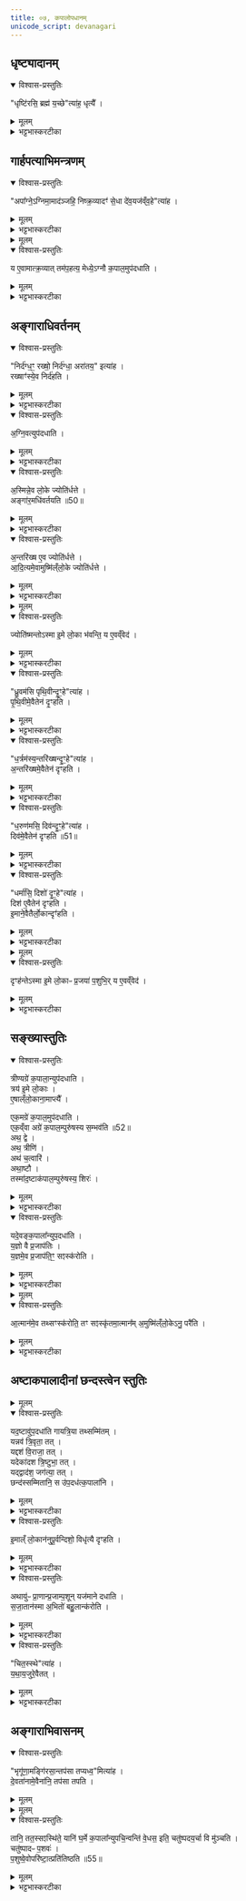 ```yaml
---
title: ०७, कपालोपधानम्
unicode_script: devanagari
---
```

## धृष्ट्यादानम् 
<details open><summary>विश्वास-प्रस्तुतिः</summary>

"धृष्टि॑रसि॒ ब्रह्म॑ य॒च्छे"त्या॑ह॒ धृत्यै᳚ ।  
</details>

<details><summary>मूलम्</summary>

"धृष्टि॑रसि॒ ब्रह्म॑ य॒च्छे"त्या॑ह॒ धृत्यै᳚ ।  
</details>

<details><summary>भट्टभास्करटीका</summary>

1धृष्टिरसीति धृष्ट्यादानम् ॥ शत्रूणां धर्षणसामर्थ्यात् धारणाय भवति ॥
</details>

## गार्हपत्याभिमन्त्रणम्
<details open><summary>विश्वास-प्रस्तुतिः</summary>

"अपा᳚ग्ने॒ऽग्निमा॒माद॑ञ्जहि॒ निष्क्र॒व्यादꣳ॑ से॒धा दे॑व॒यज॑व्ँव॒हे"त्या॑ह ।
</details>

<details><summary>मूलम्</summary>

"अपा᳚ग्ने॒ऽग्निमा॒माद॑ञ्जहि॒ निष्क्र॒व्यादꣳ॑ से॒धा दे॑व॒यज॑व्ँव॒हे"त्या॑ह ।
</details>

<details><summary>भट्टभास्करटीका</summary>

2अपाग्न इति गार्हपत्याभिमन्त्रणम् ॥ आमात् अपक्वाशी हविषो विनाशकः । 'अदोऽनन्ने इति विट् । निष्क्रव्यादमित्यङ्गारनिरसनम् । क्रव्यात् पक्वमांसाशी चिताग्निः । 'क्रव्ये च' इति विट् । आदेवयजमित्यङ्गारमन्यमावर्तयति ।
</details>


<details><summary>मूलम्</summary>

य ए॒वामात्क्र॒व्यात् ।
तम॑प॒हत्य॑ ।
मेध्ये॒ऽग्नौ क॒पाल॒मुप॑दधाति ।
</details>

<details open><summary>विश्वास-प्रस्तुतिः</summary>

य ए॒वामात्क्र॒व्यात् तम॑प॒हत्य॒ मेध्ये॒ऽग्नौ क॒पाल॒मुप॑दधाति ।
</details>

<details><summary>मूलम्</summary>

य ए॒वामात्क्र॒व्यात् तम॑प॒हत्य॒ मेध्ये॒ऽग्नौ क॒पाल॒मुप॑दधाति ।
</details>

<details><summary>भट्टभास्करटीका</summary>

मेध्यः मेधार्हः देवयट् नाम हविषां सम्यक् संपादयिता देवानां यष्टा ॥
</details>

## अङ्गाराधिवर्तनम्
<details open><summary>विश्वास-प्रस्तुतिः</summary>

"निर्द॑ग्ध॒ꣳ॒ रख्षो॒ निर्द॑ग्धा॒ अरा॑तय॒" इत्या॑ह ।  
रख्षाꣳ॑स्ये॒व निर्द॑हति ।
</details>

<details><summary>मूलम्</summary>

"निर्द॑ग्ध॒ꣳ॒ रख्षो॒ निर्द॑ग्धा॒ अरा॑तय॒" इत्या॑ह ।  
रख्षाꣳ॑स्ये॒व निर्द॑हति ।
</details>

<details><summary>भट्टभास्करटीका</summary>

3निर्दग्धमित्यङ्गाराधिवर्तनम् ॥
</details>

<details open><summary>विश्वास-प्रस्तुतिः</summary>

अ॒ग्नि॒वत्युप॑दधाति ।  
</details>

<details><summary>मूलम्</summary>

अ॒ग्नि॒वत्युप॑दधाति ।  
</details>

<details><summary>भट्टभास्करटीका</summary>

अग्निवतीत्यादि । 'छन्दसीरः' इति मतुपो वत्वम् । 'ह्रस्वनुड्भ्याम्' इति मतुप उदात्तत्वम् ।
</details>

<details open><summary>विश्वास-प्रस्तुतिः</summary>

अ॒स्मिन्ने॒व लो॒के ज्योति॑र्धत्ते ।  
अङ्गा॑र॒मधि॑वर्तयति ॥50॥  
</details>

<details><summary>मूलम्</summary>

अ॒स्मिन्ने॒व लो॒के ज्योति॑र्धत्ते ।  
अङ्गा॑र॒मधि॑वर्तयति ॥50॥  
</details>

<details><summary>भट्टभास्करटीका</summary>

अग्निवति प्रदेशे कपालोपधानात् अस्मिन् पृथिवीलोके ज्योतिर्धत्ते ।
</details>

<details open><summary>विश्वास-प्रस्तुतिः</summary>

अ॒न्तरि॑ख्ष ए॒व ज्योति॑र्धत्ते ।  
आ॒दि॒त्यमे॒वामुष्मि॑ल्ँलो॒के ज्योति॑र्धत्ते ।
</details>

<details><summary>मूलम्</summary>

अ॒न्तरि॑ख्ष ए॒व ज्योति॑र्धत्ते ।  
आ॒दि॒त्यमे॒वामुष्मि॑ल्ँलो॒के ज्योति॑र्धत्ते ।
</details>

<details><summary>भट्टभास्करटीका</summary>

कपालेऽङ्गाराधिवर्तनात् अन्तरिक्षं ज्योतिष्मत्करोति अमुष्मिन् द्युलोके आदित्याख्यं ज्योतिः प्रागेव सन्निहितम् ।
</details>


<details><summary>मूलम्</summary>

ज्योति॑ष्मन्तोऽस्मा इ॒मे लो॒का भ॑वन्ति ।
य ए॒वव्ँवेद॑ ।
</details>

<details open><summary>विश्वास-प्रस्तुतिः</summary>

ज्योति॑ष्मन्तोऽस्मा इ॒मे लो॒का भ॑वन्ति॒ य ए॒वव्ँवेद॑ ।
</details>

<details><summary>मूलम्</summary>

ज्योति॑ष्मन्तोऽस्मा इ॒मे लो॒का भ॑वन्ति॒ य ए॒वव्ँवेद॑ ।
</details>

<details><summary>भट्टभास्करटीका</summary>

अथैवं वेदितुरपि एते त्रयो लोकाः ज्योतिष्मन्तो भवन्ति ॥
</details>

<details open><summary>विश्वास-प्रस्तुतिः</summary>

"ध्रु॒वम॑सि पृथि॒वीन्दृ॒ꣳ॒हे"त्या॑ह ।  
पृ॒थि॒वीमे॒वैतेन॑ दृ॒ꣳहति ।
</details>

<details><summary>मूलम्</summary>

"ध्रु॒वम॑सि पृथि॒वीन्दृ॒ꣳ॒हे"त्या॑ह ।  
पृ॒थि॒वीमे॒वैतेन॑ दृ॒ꣳहति ।
</details>

<details><summary>भट्टभास्करटीका</summary>

4ध्रुवमिति मध्यमकपालोपधानम् ।
</details>

<details open><summary>विश्वास-प्रस्तुतिः</summary>

"ध॒र्त्रम॑स्य॒न्तरि॑ख्षन्दृ॒ꣳ॒हे"त्या॑ह ।  
अ॒न्तरि॑ख्षमे॒वैतेन॑ दृꣳहति ।
</details>

<details><summary>मूलम्</summary>

"ध॒र्त्रम॑स्य॒न्तरि॑ख्षन्दृ॒ꣳ॒हे"त्या॑ह ।  
अ॒न्तरि॑ख्षमे॒वैतेन॑ दृꣳहति ।
</details>

<details><summary>भट्टभास्करटीका</summary>

धर्त्रमिति पूर्वार्ध्योपधानम् ।
</details>

<details open><summary>विश्वास-प्रस्तुतिः</summary>

"ध॒रुण॑मसि॒ दिव॑न्दृ॒ꣳ॒हे"त्या॑ह ।  
दिव॑मे॒वैतेन॑ दृꣳहति ॥51॥  
</details>

<details><summary>मूलम्</summary>

"ध॒रुण॑मसि॒ दिव॑न्दृ॒ꣳ॒हे"त्या॑ह ।  
दिव॑मे॒वैतेन॑ दृꣳहति ॥51॥  
</details>

<details><summary>भट्टभास्करटीका</summary>

धरुणमित्यपरार्ध्योपधानम् ।
</details>

<details open><summary>विश्वास-प्रस्तुतिः</summary>

"धर्मा॑सि॒ दिशो॑ दृ॒ꣳ॒हे"त्या॑ह ।  
दिश॑ ए॒वैतेन॑ दृꣳहति ।  
इ॒माने॒वैतैर्लो॒कान्दृꣳ॑हति ।  
</details>

<details><summary>मूलम्</summary>

"धर्मा॑सि॒ दिशो॑ दृ॒ꣳ॒हे"त्या॑ह ।  
दिश॑ ए॒वैतेन॑ दृꣳहति ।  
इ॒माने॒वैतैर्लो॒कान्दृꣳ॑हति ।  
</details>

<details><summary>भट्टभास्करटीका</summary>

धर्मासीति दक्षिणार्ध्योपधानम् ॥
</details>


<details><summary>मूलम्</summary>

दृꣳह॑न्तेऽस्मा इ॒मे लो॒काᳶ प्र॒जया॑ प॒शुभिः॑ ।
य ए॒वव्ँवेद॑ ।
</details>

<details open><summary>विश्वास-प्रस्तुतिः</summary>

दृꣳह॑न्तेऽस्मा इ॒मे लो॒काᳶ प्र॒जया॑ प॒शुभि॒र् य ए॒वव्ँवेद॑ ।
</details>

<details><summary>मूलम्</summary>

दृꣳह॑न्तेऽस्मा इ॒मे लो॒काᳶ प्र॒जया॑ प॒शुभि॒र् य ए॒वव्ँवेद॑ ।
</details>

<details><summary>भट्टभास्करटीका</summary>

दृंहन्त इति । दृहि वृद्धौ, उदात्तेत्, कर्मकर्तर्यात्मनेपदम् । स्वयमेवात्मानं दृंहयतीति । 'निश्रन्थि' इत्यादिना यगभावः, 'छन्दस्युभयथा' इति शपः आर्धधातुकत्वात् णिलोपः ॥
</details>

## सङ्ख्यास्तुतिः
<details open><summary>विश्वास-प्रस्तुतिः</summary>

त्रीण्यग्रे॑ क॒पाला॒न्युप॑दधाति ।  
त्रय॑ इ॒मे लो॒काः ।  
ए॒षाल्ँलो॒काना॒माप्त्यै᳚ ।  

एक॒मग्रे॑ क॒पाल॒मुप॑दधाति ।  
एक॒व्ँवा अग्रे॑ क॒पाल॒म्पुरु॑षस्य स॒म्भव॑ति ॥52॥  
अथ॒ द्वे ।  
अथ॒ त्रीणि॑ ।   
अथ॑ च॒त्वारि॑ ।  
अथा॒ष्टौ ।  
तस्मा॑द॒ष्टाक॑पाल॒म्पुरु॑षस्य॒ शिरः॑ ।  
</details>

<details><summary>मूलम्</summary>

त्रीण्यग्रे॑ क॒पाला॒न्युप॑दधाति ।  
त्रय॑ इ॒मे लो॒काः ।  
ए॒षाल्ँलो॒काना॒माप्त्यै᳚ ।  

एक॒मग्रे॑ क॒पाल॒मुप॑दधाति ।  
एक॒व्ँवा अग्रे॑ क॒पाल॒म्पुरु॑षस्य स॒म्भव॑ति ॥52॥  
अथ॒ द्वे ।  
अथ॒ त्रीणि॑ ।   
अथ॑ च॒त्वारि॑ ।  
अथा॒ष्टौ ।  
तस्मा॑द॒ष्टाक॑पाल॒म्पुरु॑षस्य॒ शिरः॑ ।  
</details>

<details><summary>भट्टभास्करटीका</summary>

5त्रीण्यग्र इति सङ्ख्यास्तुतिः ॥ त्रीणि मध्यमपूर्वापराणि । एकमग्र इत्यादि अष्टाकपालावयवसङ्ख्यास्तुतिः । तत्र नानामन्त्रकाणि चत्वारि, पञ्चमादीन्येकमन्त्रकाणि ।
</details>

<details open><summary>विश्वास-प्रस्तुतिः</summary>

यदे॒वङ्क॒पाला᳚न्युप॒दधा॑ति ।  
य॒ज्ञो वै प्र॒जाप॑तिः ।  
य॒ज्ञमे॒व प्र॒जाप॑ति॒ꣳ॒ सꣵस्क॑रोति ।    
</details>

<details><summary>मूलम्</summary>

यदे॒वङ्क॒पाला᳚न्युप॒दधा॑ति ।  
य॒ज्ञो वै प्र॒जाप॑तिः ।  
य॒ज्ञमे॒व प्र॒जाप॑ति॒ꣳ॒ सꣵस्क॑रोति ।    
</details>

<details><summary>भट्टभास्करटीका</summary>

तत्रात्मसमष्टिरूपः प्रजापतिः स्वयं यज्ञः तेन यज्ञसंस्कारण कपालोपधानादिना तद्व्यष्टिभूत आत्मा स्वयं संस्क्रियते ।
</details>


<details><summary>मूलम्</summary>

आ॒त्मान॑मे॒व तथ्सꣳस्क॑रोति ।
तꣳ सꣵस्कृ॑तमा॒त्मान᳚म् ॥53॥  
अ॒मुष्मि॑ल्ँलो॒केऽनु॒ परै॑ति ।
</details>

<details open><summary>विश्वास-प्रस्तुतिः</summary>

आ॒त्मान॑मे॒व तथ्सꣳस्क॑रोति॒ तꣳ सꣵस्कृ॑तमा॒त्मान᳚म् अ॒मुष्मि॑ल्ँलो॒केऽनु॒ परै॑ति ।
</details>

<details><summary>मूलम्</summary>

आ॒त्मान॑मे॒व तथ्सꣳस्क॑रोति॒ तꣳ सꣵस्कृ॑तमा॒त्मान᳚म् अ॒मुष्मि॑ल्ँलो॒केऽनु॒ परै॑ति ।
</details>

<details><summary>भट्टभास्करटीका</summary>

तं तथा संस्कृतं आत्मानं अमुष्मिन् लोकादौ भोगस्थाने अयं पुरुषः अनुपरैति अनुगच्छति । एकस्यैव संस्कृतासंस्कृतरूपेण भेद उपचर्यते ॥
</details>

## अष्टाकपालादीनां छन्दस्त्वेन स्तुतिः  

<details><summary>मूलम्</summary>

यद॒ष्टावु॑प॒दधा॑ति ।
गा॒य॒त्रि॒या तथ्सम्मि॑तम् ।

यन्नव॑ ।
त्रि॒वृता॒ तत् ।

यद्दश॑ ।
वि॒राजा॒ तत् ।

यदेका॑दश ।
त्रि॒ष्टुभा॒ तत् ।

यद्द्वाद॑श ॥54॥  
जग॑त्या॒ तत् ।

छन्द॑स्सम्मितानि॒ स उ॑प॒दध॑त्क॒पाला॑नि ।
इ॒माल्ँ लो॒कान॑नुपू॒र्वन्दिशो॒ विधृ॑त्यै दृꣳहति ।
</details>

<details open><summary>विश्वास-प्रस्तुतिः</summary>

यद॒ष्टावु॑प॒दधा॑ति गायत्रि॒या तथ्सम्मि॑तम् ।  
यन्नव॑ त्रि॒वृता॒ तत् ।  
यद्दश॑  वि॒राजा॒ तत् ।  
यदेका॑दश त्रि॒ष्टुभा॒ तत् ।  
यद्द्वाद॑श॒ जग॑त्या॒ तत् ।  
छन्द॑स्सम्मितानि॒ स उ॑प॒दध॑त्क॒पाला॑नि ।
</details>

<details><summary>मूलम्</summary>

यद॒ष्टावु॑प॒दधा॑ति गायत्रि॒या तथ्सम्मि॑तम् ।  
यन्नव॑ त्रि॒वृता॒ तत् ।  
यद्दश॑  वि॒राजा॒ तत् ।  
यदेका॑दश त्रि॒ष्टुभा॒ तत् ।  
यद्द्वाद॑श॒ जग॑त्या॒ तत् ।  
छन्द॑स्सम्मितानि॒ स उ॑प॒दध॑त्क॒पाला॑नि ।
</details>

<details><summary>भट्टभास्करटीका</summary>

6यदष्टावित्यष्टाकपालादीनां छन्दस्त्वेन स्तुतिः ॥ छन्दस्सम्मितानीति । नवत्वान्वयात् त्रिवृत् अतिबृहत्युपचर्यते । 'तृतीया कर्मणि' इति पूर्वपदप्रकतिस्वरत्वम् ।
</details>

<details open><summary>विश्वास-प्रस्तुतिः</summary>

इ॒माल्ँ लो॒कान॑नुपू॒र्वन्दिशो॒ विधृ॑त्यै दृꣳहति ।
</details>

<details><summary>मूलम्</summary>

इ॒माल्ँ लो॒कान॑नुपू॒र्वन्दिशो॒ विधृ॑त्यै दृꣳहति ।
</details>

<details><summary>भट्टभास्करटीका</summary>

इमानिति । इमान् लोकान् दिशश्च विधृत्यै पृथगवस्थानाय दृंहति लोकानां दिशां च छन्दःकारणकत्वात्, आयुरादीनि च यजमाने स्थापयति तत्कारणानां छन्दसां स्थापितत्वात् ।
</details>

<details open><summary>विश्वास-प्रस्तुतिः</summary>

अथायु॑ᳶ प्रा॒णान्प्र॒जाम्प॒शून् यज॑माने दधाति ।  
स॒जा॒तान॑स्मा अ॒भितो॑ बहु॒लान्क॑रोति ।
</details>

<details><summary>मूलम्</summary>

अथायु॑ᳶ प्रा॒णान्प्र॒जाम्प॒शून् यज॑माने दधाति ।  
स॒जा॒तान॑स्मा अ॒भितो॑ बहु॒लान्क॑रोति ।
</details>

<details><summary>भट्टभास्करटीका</summary>

सजातान् समानजन्मनश्च पुरुषान् अभितः सेवमानान् बन्धून् चास्य करोति अभितश्छन्दसां स्थापनात् ॥
</details>

<details open><summary>विश्वास-प्रस्तुतिः</summary>

"चित॒स्स्थे"त्या॑ह ।  
य॒था॒य॒जुरे॒वैतत् ।
</details>

<details><summary>मूलम्</summary>

"चित॒स्स्थे"त्या॑ह ।  
य॒था॒य॒जुरे॒वैतत् ।
</details>

<details><summary>भट्टभास्करटीका</summary>

7चितः स्थेत्यन्यकपालोपधानम् ॥ प्रजादिसिद्धिर्यथायजुर्भवत्येव ॥
</details>

## अङ्गाराभिवासनम्
<details open><summary>विश्वास-प्रस्तुतिः</summary>

"भृगू॑णा॒मङ्गि॑रसा॒न्तप॑सा तप्यध्व॒"मित्या॑ह ।  
दे॒वता॑नामे॒वैना॑नि॒ तप॑सा तपति ।
</details>

<details><summary>मूलम्</summary>

"भृगू॑णा॒मङ्गि॑रसा॒न्तप॑सा तप्यध्व॒"मित्या॑ह ।  
दे॒वता॑नामे॒वैना॑नि॒ तप॑सा तपति ।
</details>


<details><summary>मूलम्</summary>

तानि॒ तत॒स्सꣵस्थि॑ते ।
यानि॑ घ॒र्मे क॒पाला᳚न्युपचि॒न्वन्ति॑ वे॒धस॒ इति॒ चतु॑ष्पदय॒र्चा वि मु॑ञ्चति ।
</details>

<details open><summary>विश्वास-प्रस्तुतिः</summary>

तानि॒ तत॒स्सꣵस्थि॑ते॒ यानि॑ घ॒र्मे क॒पाला᳚न्युपचि॒न्वन्ति॑ वे॒धस॒ इति॒ चतु॑ष्पदय॒र्चा वि मु॑ञ्चति ।  
चतु॑ष्पादᳶ प॒शवः॑ ।  
प॒शुष्वे॒वोपरि॑ष्टा॒त्प्रति॑तिष्ठति ॥55॥  
</details>

<details><summary>मूलम्</summary>

तानि॒ तत॒स्सꣵस्थि॑ते॒ यानि॑ घ॒र्मे क॒पाला᳚न्युपचि॒न्वन्ति॑ वे॒धस॒ इति॒ चतु॑ष्पदय॒र्चा वि मु॑ञ्चति ।  
चतु॑ष्पादᳶ प॒शवः॑ ।  
प॒शुष्वे॒वोपरि॑ष्टा॒त्प्रति॑तिष्ठति ॥55॥  
</details>

<details><summary>भट्टभास्करटीका</summary>

8भृगूणामित्यङ्गाराभिवासनम् ॥ चतुष्पदयर्चेति । इत्थं ज्ञात्वाऽनुष्ठेयमिति दर्शयति । लोपे समासान्ते 'टाबृचि' इति टापि 'पादः पत्' इति पद्भावः ॥

इति ब्राह्मणे तृतीये द्वितीये सप्तमः ॥  

</details>

